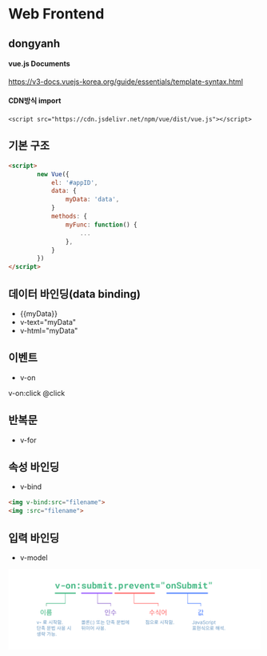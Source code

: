 # Web Frontend
## dongyanh

#### vue.js Documents
https://v3-docs.vuejs-korea.org/guide/essentials/template-syntax.html

#### CDN방식 import
```
<script src="https://cdn.jsdelivr.net/npm/vue/dist/vue.js"></script>
```


## 기본 구조

```html
<script>
        new Vue({
            el: '#appID',
            data: {
                myData: 'data',
            }
            methods: {
                myFunc: function() {
                    ...
                },
            }
        })
</script>
```

## 데이터 바인딩(data binding)
* {{myData}}
* v-text="myData"
* v-html="myData"

## 이벤트
* v-on

v-on:click
@click

## 반복문
* v-for

## 속성 바인딩
* v-bind
```html
<img v-bind:src="filename">
<img :src="filename">
```

## 입력 바인딩
* v-model

<img src="/imges/README1.png" width="700px">
